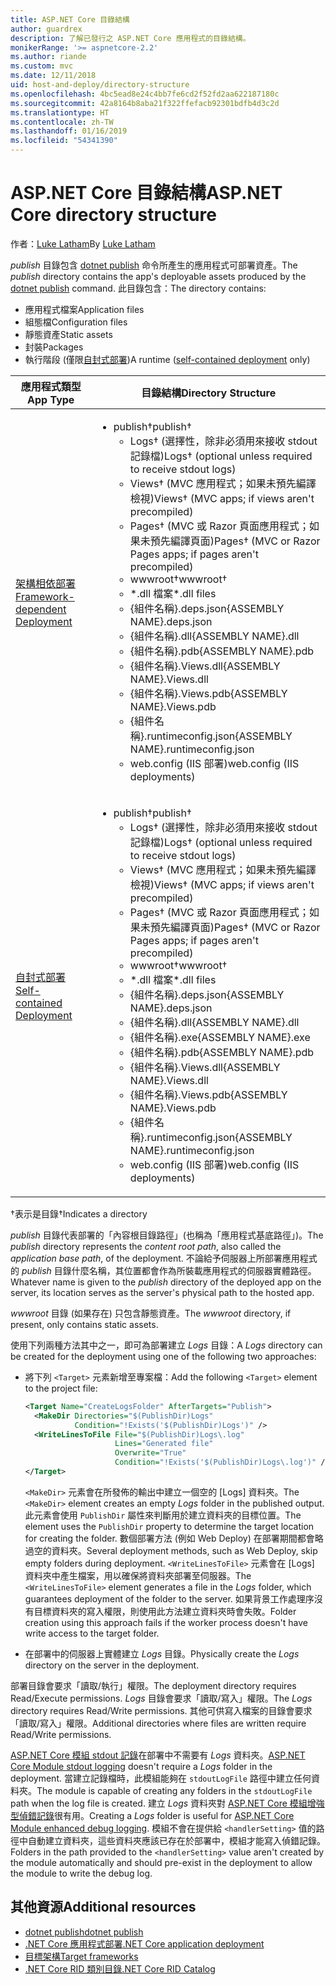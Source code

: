 ```yaml
---
title: ASP.NET Core 目錄結構
author: guardrex
description: 了解已發行之 ASP.NET Core 應用程式的目錄結構。
monikerRange: '>= aspnetcore-2.2'
ms.author: riande
ms.custom: mvc
ms.date: 12/11/2018
uid: host-and-deploy/directory-structure
ms.openlocfilehash: 4bc5ead8e24c4bb7fe6cd2f52fd2aa622187180c
ms.sourcegitcommit: 42a8164b8aba21f322ffefacb92301bdfb4d3c2d
ms.translationtype: HT
ms.contentlocale: zh-TW
ms.lasthandoff: 01/16/2019
ms.locfileid: "54341390"
---
```

# <a name="aspnet-core-directory-structure"></a><span data-ttu-id="8612e-103">ASP.NET Core 目錄結構</span><span class="sxs-lookup"><span data-stu-id="8612e-103">ASP.NET Core directory structure</span></span>

<span data-ttu-id="8612e-104">作者：[Luke Latham](https://github.com/guardrex)</span><span class="sxs-lookup"><span data-stu-id="8612e-104">By [Luke Latham](https://github.com/guardrex)</span></span>

<span data-ttu-id="8612e-105">*publish* 目錄包含 [dotnet publish](/dotnet/core/tools/dotnet-publish) 命令所產生的應用程式可部署資產。</span><span class="sxs-lookup"><span data-stu-id="8612e-105">The *publish* directory contains the app's deployable assets produced by the [dotnet publish](/dotnet/core/tools/dotnet-publish) command.</span></span> <span data-ttu-id="8612e-106">此目錄包含：</span><span class="sxs-lookup"><span data-stu-id="8612e-106">The directory contains:</span></span>

* <span data-ttu-id="8612e-107">應用程式檔案</span><span class="sxs-lookup"><span data-stu-id="8612e-107">Application files</span></span>
* <span data-ttu-id="8612e-108">組態檔</span><span class="sxs-lookup"><span data-stu-id="8612e-108">Configuration files</span></span>
* <span data-ttu-id="8612e-109">靜態資產</span><span class="sxs-lookup"><span data-stu-id="8612e-109">Static assets</span></span>
* <span data-ttu-id="8612e-110">封裝</span><span class="sxs-lookup"><span data-stu-id="8612e-110">Packages</span></span>
* <span data-ttu-id="8612e-111">執行階段 (僅限[自封式部署](/dotnet/core/deploying/#self-contained-deployments-scd))</span><span class="sxs-lookup"><span data-stu-id="8612e-111">A runtime ([self-contained deployment](/dotnet/core/deploying/#self-contained-deployments-scd) only)</span></span>

| <span data-ttu-id="8612e-112">應用程式類型</span><span class="sxs-lookup"><span data-stu-id="8612e-112">App Type</span></span> | <span data-ttu-id="8612e-113">目錄結構</span><span class="sxs-lookup"><span data-stu-id="8612e-113">Directory Structure</span></span> |
| -------- | ------------------- |
| [<span data-ttu-id="8612e-114">架構相依部署</span><span class="sxs-lookup"><span data-stu-id="8612e-114">Framework-dependent Deployment</span></span>](/dotnet/core/deploying/#framework-dependent-deployments-fdd) | <ul><li><span data-ttu-id="8612e-115">publish&dagger;</span><span class="sxs-lookup"><span data-stu-id="8612e-115">publish&dagger;</span></span><ul><li><span data-ttu-id="8612e-116">Logs&dagger; (選擇性，除非必須用來接收 stdout 記錄檔)</span><span class="sxs-lookup"><span data-stu-id="8612e-116">Logs&dagger; (optional unless required to receive stdout logs)</span></span></li><li><span data-ttu-id="8612e-117">Views&dagger; (MVC 應用程式；如果未預先編譯檢視)</span><span class="sxs-lookup"><span data-stu-id="8612e-117">Views&dagger; (MVC apps; if views aren't precompiled)</span></span></li><li><span data-ttu-id="8612e-118">Pages&dagger; (MVC 或 Razor 頁面應用程式；如果未預先編譯頁面)</span><span class="sxs-lookup"><span data-stu-id="8612e-118">Pages&dagger; (MVC or Razor Pages apps; if pages aren't precompiled)</span></span></li><li><span data-ttu-id="8612e-119">wwwroot&dagger;</span><span class="sxs-lookup"><span data-stu-id="8612e-119">wwwroot&dagger;</span></span></li><li><span data-ttu-id="8612e-120">\*\.dll 檔案</span><span class="sxs-lookup"><span data-stu-id="8612e-120">\*\.dll files</span></span></li><li><span data-ttu-id="8612e-121">{組件名稱}.deps.json</span><span class="sxs-lookup"><span data-stu-id="8612e-121">{ASSEMBLY NAME}.deps.json</span></span></li><li><span data-ttu-id="8612e-122">{組件名稱}.dll</span><span class="sxs-lookup"><span data-stu-id="8612e-122">{ASSEMBLY NAME}.dll</span></span></li><li><span data-ttu-id="8612e-123">{組件名稱}.pdb</span><span class="sxs-lookup"><span data-stu-id="8612e-123">{ASSEMBLY NAME}.pdb</span></span></li><li><span data-ttu-id="8612e-124">{組件名稱}.Views.dll</span><span class="sxs-lookup"><span data-stu-id="8612e-124">{ASSEMBLY NAME}.Views.dll</span></span></li><li><span data-ttu-id="8612e-125">{組件名稱}.Views.pdb</span><span class="sxs-lookup"><span data-stu-id="8612e-125">{ASSEMBLY NAME}.Views.pdb</span></span></li><li><span data-ttu-id="8612e-126">{組件名稱}.runtimeconfig.json</span><span class="sxs-lookup"><span data-stu-id="8612e-126">{ASSEMBLY NAME}.runtimeconfig.json</span></span></li><li><span data-ttu-id="8612e-127">web.config (IIS 部署)</span><span class="sxs-lookup"><span data-stu-id="8612e-127">web.config (IIS deployments)</span></span></li></ul></li></ul> |
| [<span data-ttu-id="8612e-128">自封式部署</span><span class="sxs-lookup"><span data-stu-id="8612e-128">Self-contained Deployment</span></span>](/dotnet/core/deploying/#self-contained-deployments-scd) | <ul><li><span data-ttu-id="8612e-129">publish&dagger;</span><span class="sxs-lookup"><span data-stu-id="8612e-129">publish&dagger;</span></span><ul><li><span data-ttu-id="8612e-130">Logs&dagger; (選擇性，除非必須用來接收 stdout 記錄檔)</span><span class="sxs-lookup"><span data-stu-id="8612e-130">Logs&dagger; (optional unless required to receive stdout logs)</span></span></li><li><span data-ttu-id="8612e-131">Views&dagger; (MVC 應用程式；如果未預先編譯檢視)</span><span class="sxs-lookup"><span data-stu-id="8612e-131">Views&dagger; (MVC apps; if views aren't precompiled)</span></span></li><li><span data-ttu-id="8612e-132">Pages&dagger; (MVC 或 Razor 頁面應用程式；如果未預先編譯頁面)</span><span class="sxs-lookup"><span data-stu-id="8612e-132">Pages&dagger; (MVC or Razor Pages apps; if pages aren't precompiled)</span></span></li><li><span data-ttu-id="8612e-133">wwwroot&dagger;</span><span class="sxs-lookup"><span data-stu-id="8612e-133">wwwroot&dagger;</span></span></li><li><span data-ttu-id="8612e-134">\*.dll 檔案</span><span class="sxs-lookup"><span data-stu-id="8612e-134">\*.dll files</span></span></li><li><span data-ttu-id="8612e-135">{組件名稱}.deps.json</span><span class="sxs-lookup"><span data-stu-id="8612e-135">{ASSEMBLY NAME}.deps.json</span></span></li><li><span data-ttu-id="8612e-136">{組件名稱}.dll</span><span class="sxs-lookup"><span data-stu-id="8612e-136">{ASSEMBLY NAME}.dll</span></span></li><li><span data-ttu-id="8612e-137">{組件名稱}.exe</span><span class="sxs-lookup"><span data-stu-id="8612e-137">{ASSEMBLY NAME}.exe</span></span></li><li><span data-ttu-id="8612e-138">{組件名稱}.pdb</span><span class="sxs-lookup"><span data-stu-id="8612e-138">{ASSEMBLY NAME}.pdb</span></span></li><li><span data-ttu-id="8612e-139">{組件名稱}.Views.dll</span><span class="sxs-lookup"><span data-stu-id="8612e-139">{ASSEMBLY NAME}.Views.dll</span></span></li><li><span data-ttu-id="8612e-140">{組件名稱}.Views.pdb</span><span class="sxs-lookup"><span data-stu-id="8612e-140">{ASSEMBLY NAME}.Views.pdb</span></span></li><li><span data-ttu-id="8612e-141">{組件名稱}.runtimeconfig.json</span><span class="sxs-lookup"><span data-stu-id="8612e-141">{ASSEMBLY NAME}.runtimeconfig.json</span></span></li><li><span data-ttu-id="8612e-142">web.config (IIS 部署)</span><span class="sxs-lookup"><span data-stu-id="8612e-142">web.config (IIS deployments)</span></span></li></ul></li></ul> |

<span data-ttu-id="8612e-143">&dagger;表示是目錄</span><span class="sxs-lookup"><span data-stu-id="8612e-143">&dagger;Indicates a directory</span></span>

<span data-ttu-id="8612e-144">*publish* 目錄代表部署的「內容根目錄路徑」(也稱為「應用程式基底路徑」)。</span><span class="sxs-lookup"><span data-stu-id="8612e-144">The *publish* directory represents the *content root path*, also called the *application base path*, of the deployment.</span></span> <span data-ttu-id="8612e-145">不論給予伺服器上所部署應用程式的 *publish* 目錄什麼名稱，其位置都會作為所裝載應用程式的伺服器實體路徑。</span><span class="sxs-lookup"><span data-stu-id="8612e-145">Whatever name is given to the *publish* directory of the deployed app on the server, its location serves as the server's physical path to the hosted app.</span></span>

<span data-ttu-id="8612e-146">*wwwroot* 目錄 (如果存在) 只包含靜態資產。</span><span class="sxs-lookup"><span data-stu-id="8612e-146">The *wwwroot* directory, if present, only contains static assets.</span></span>

<span data-ttu-id="8612e-147">使用下列兩種方法其中之一，即可為部署建立 *Logs* 目錄：</span><span class="sxs-lookup"><span data-stu-id="8612e-147">A *Logs* directory can be created for the deployment using one of the following two approaches:</span></span>

* <span data-ttu-id="8612e-148">將下列 `<Target>` 元素新增至專案檔：</span><span class="sxs-lookup"><span data-stu-id="8612e-148">Add the following `<Target>` element to the project file:</span></span>

   ```xml
   <Target Name="CreateLogsFolder" AfterTargets="Publish">
     <MakeDir Directories="$(PublishDir)Logs" 
              Condition="!Exists('$(PublishDir)Logs')" />
     <WriteLinesToFile File="$(PublishDir)Logs\.log" 
                       Lines="Generated file" 
                       Overwrite="True" 
                       Condition="!Exists('$(PublishDir)Logs\.log')" />
   </Target>
   ```

   <span data-ttu-id="8612e-149">`<MakeDir>` 元素會在所發佈的輸出中建立一個空的 [Logs] 資料夾。</span><span class="sxs-lookup"><span data-stu-id="8612e-149">The `<MakeDir>` element creates an empty *Logs* folder in the published output.</span></span> <span data-ttu-id="8612e-150">此元素會使用 `PublishDir` 屬性來判斷用於建立資料夾的目標位置。</span><span class="sxs-lookup"><span data-stu-id="8612e-150">The element uses the `PublishDir` property to determine the target location for creating the folder.</span></span> <span data-ttu-id="8612e-151">數個部署方法 (例如 Web Deploy) 在部署期間都會略過空的資料夾。</span><span class="sxs-lookup"><span data-stu-id="8612e-151">Several deployment methods, such as Web Deploy, skip empty folders during deployment.</span></span> <span data-ttu-id="8612e-152">`<WriteLinesToFile>` 元素會在 [Logs] 資料夾中產生檔案，用以確保將資料夾部署至伺服器。</span><span class="sxs-lookup"><span data-stu-id="8612e-152">The `<WriteLinesToFile>` element generates a file in the *Logs* folder, which guarantees deployment of the folder to the server.</span></span> <span data-ttu-id="8612e-153">如果背景工作處理序沒有目標資料夾的寫入權限，則使用此方法建立資料夾時會失敗。</span><span class="sxs-lookup"><span data-stu-id="8612e-153">Folder creation using this approach fails if the worker process doesn't have write access to the target folder.</span></span>

* <span data-ttu-id="8612e-154">在部署中的伺服器上實體建立 *Logs* 目錄。</span><span class="sxs-lookup"><span data-stu-id="8612e-154">Physically create the *Logs* directory on the server in the deployment.</span></span>

<span data-ttu-id="8612e-155">部署目錄會要求「讀取/執行」權限。</span><span class="sxs-lookup"><span data-stu-id="8612e-155">The deployment directory requires Read/Execute permissions.</span></span> <span data-ttu-id="8612e-156">*Logs* 目錄會要求「讀取/寫入」權限。</span><span class="sxs-lookup"><span data-stu-id="8612e-156">The *Logs* directory requires Read/Write permissions.</span></span> <span data-ttu-id="8612e-157">其他可供寫入檔案的目錄會要求「讀取/寫入」權限。</span><span class="sxs-lookup"><span data-stu-id="8612e-157">Additional directories where files are written require Read/Write permissions.</span></span>

<span data-ttu-id="8612e-158">[ASP.NET Core 模組 stdout 記錄](xref:host-and-deploy/aspnet-core-module#log-creation-and-redirection)在部署中不需要有 *Logs* 資料夾。</span><span class="sxs-lookup"><span data-stu-id="8612e-158">[ASP.NET Core Module stdout logging](xref:host-and-deploy/aspnet-core-module#log-creation-and-redirection) doesn't require a *Logs* folder in the deployment.</span></span> <span data-ttu-id="8612e-159">當建立記錄檔時，此模組能夠在 `stdoutLogFile` 路徑中建立任何資料夾。</span><span class="sxs-lookup"><span data-stu-id="8612e-159">The module is capable of creating any folders in the `stdoutLogFile` path when the log file is created.</span></span> <span data-ttu-id="8612e-160">建立 *Logs* 資料夾對 [ASP.NET Core 模組增強型偵錯記錄](xref:host-and-deploy/aspnet-core-module#enhanced-diagnostic-logs)很有用。</span><span class="sxs-lookup"><span data-stu-id="8612e-160">Creating a *Logs* folder is useful for [ASP.NET Core Module enhanced debug logging](xref:host-and-deploy/aspnet-core-module#enhanced-diagnostic-logs).</span></span> <span data-ttu-id="8612e-161">模組不會在提供給 `<handlerSetting>` 值的路徑中自動建立資料夾，這些資料夾應該已存在於部署中，模組才能寫入偵錯記錄。</span><span class="sxs-lookup"><span data-stu-id="8612e-161">Folders in the path provided to the `<handlerSetting>` value aren't created by the module automatically and should pre-exist in the deployment to allow the module to write the debug log.</span></span>

## <a name="additional-resources"></a><span data-ttu-id="8612e-162">其他資源</span><span class="sxs-lookup"><span data-stu-id="8612e-162">Additional resources</span></span>

* [<span data-ttu-id="8612e-163">dotnet publish</span><span class="sxs-lookup"><span data-stu-id="8612e-163">dotnet publish</span></span>](/dotnet/core/tools/dotnet-publish)
* [<span data-ttu-id="8612e-164">.NET Core 應用程式部署</span><span class="sxs-lookup"><span data-stu-id="8612e-164">.NET Core application deployment</span></span>](/dotnet/core/deploying/)
* [<span data-ttu-id="8612e-165">目標架構</span><span class="sxs-lookup"><span data-stu-id="8612e-165">Target frameworks</span></span>](/dotnet/standard/frameworks)
* [<span data-ttu-id="8612e-166">.NET Core RID 類別目錄</span><span class="sxs-lookup"><span data-stu-id="8612e-166">.NET Core RID Catalog</span></span>](/dotnet/core/rid-catalog)
